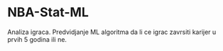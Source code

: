 # NBA-Stat-ML
Analiza igraca. Predvidjanje ML algoritma da li ce igrac zavrsiti karijer u prvih 5 godina ili ne.
